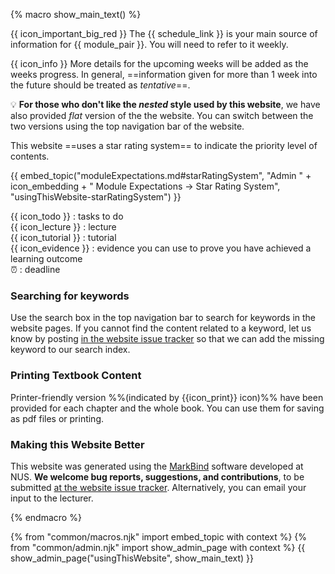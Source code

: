 {% macro show_main_text() %} 
<div id="main">
<div id="essential">

{{ icon_important_big_red }} The {{ schedule_link }} is your main source of information for {{ module_pair }}. You will need to refer to it weekly.

{{ icon_info }} More details for the upcoming weeks will be added as the weeks progress. In general, ==information given for more than 1 week into the future should be treated as _tentative_==.

<div class="full-mode">

:bulb: **For those who don't like the _nested_ style used by this website**, we have also provided _flat_ version of the the website. You can switch between the two versions using the top navigation bar of the website.
</div>

<include src="../book/about/usage.md#browsers" />
<include src="../book/about/usage.md#layers"/>

This website ==uses a star rating system== to indicate the priority level of contents.

{{ embed_topic("moduleExpectations.md#starRatingSystem", "Admin " + icon_embedding + " Module Expectations → Star Rating System", "usingThisWebsite-starRatingSystem") }}


</div>
<div id="more">

<include src="../book/about/usage.md#conventions" name="Conventions Used" />

<div class="indented">

{{ icon_todo }} : tasks to do<br> 
{{ icon_lecture }} : lecture<br>
{{ icon_tutorial }} : tutorial<br> 
{{ icon_evidence }} : evidence you can use to prove you have achieved a learning outcome<br>
:alarm_clock: : deadline<br>
</div>

### Searching for keywords

Use the search box in the top navigation bar to search for keywords in the website pages. If you cannot find the content related to a keyword, let us know by posting [in the website issue tracker]({{module_org}}/website/issues) so that we can add the missing keyword to our search index.

<include src="../book/about/usage.md#saving" />

### Printing Textbook Content

Printer-friendly version %%(indicated by {{icon_print}} icon)%% have been provided for each chapter and the whole book. You can use them for saving as pdf files or printing.

### Making this Website Better

This website was generated using the [MarkBind](https://markbind.github.io/) software developed at NUS. **We welcome bug reports, suggestions, and contributions**, to be submitted [at the website issue tracker]({{module_org}}/website/issues). Alternatively, you can email your input to the lecturer.

</div>
</div>
{% endmacro %} 

{% from "common/macros.njk" import embed_topic with context %}
{% from "common/admin.njk" import show_admin_page with context %}
{{ show_admin_page("usingThisWebsite", show_main_text) }}